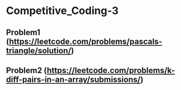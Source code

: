# Competitive_Coding-3

## Problem1 (https://leetcode.com/problems/pascals-triangle/solution/)


## Problem2 (https://leetcode.com/problems/k-diff-pairs-in-an-array/submissions/)
